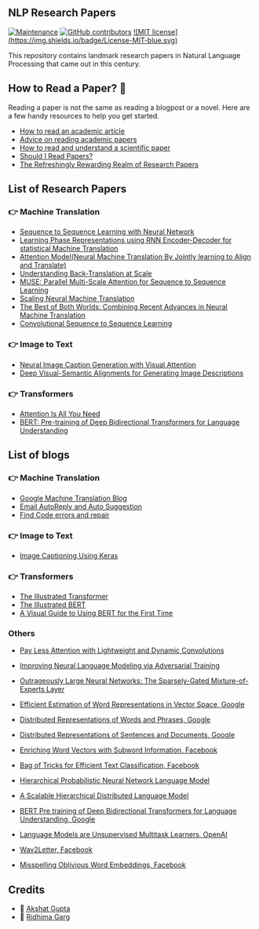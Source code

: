 ## NLP Research Papers

[![Maintenance](https://img.shields.io/badge/Maintained%3F-yes-green.svg)](https://GitHub.com/Akshat4112/Awesome-NLP-Resources/graphs/commit-activity)  [![GitHub contributors](https://img.shields.io/github/contributors/Nareem/StrapDown.js.svg)](https://github.com/Akshat4112/Awesome-NLP-Resources/graphs/contributors) [![MIT license]
(https://img.shields.io/badge/License-MIT-blue.svg)](https://lbesson.mit-license.org/)

This repository contains landmark research papers in Natural Language Processing that came out in this century.

## How to Read a Paper? :page_with_curl:
Reading a paper is not the same as reading a blogpost or a novel. Here are a few handy resources to help you get started.

* [How to read an academic article](https://organizationsandmarkets.com/2010/08/31/how-to-read-an-academic-article/)<br>
* [Advice on reading academic papers](https://www.cc.gatech.edu/~akmassey/posts/2012-02-15-advice-on-reading-academic-papers.html)<br>
* [How to read and understand a scientific paper](https://violentmetaphors.com/2013/08/25/how-to-read-and-understand-a-scientific-paper-2/)<br>
* [Should I Read Papers?](http://michaelrbernste.in/2014/10/21/should-i-read-papers.html)<br>
* [The Refreshingly Rewarding Realm of Research Papers](https://www.youtube.com/watch?v=8eRx5Wo3xYA)<br>

## List of Research Papers

### :point_right: Machine Translation 

* [Sequence to Sequence Learning with Neural Network](https://papers.nips.cc/paper/5346-sequence-to-sequence-learning-with-neural-networks.pdf)
* [Learning Phase Representations using RNN Encoder-Decoder for statistical Machine Translation](https://arxiv.org/pdf/1406.1078.pdf)
* [Attention Model(Neural Machine Translation By Jointly learning to Align and Translate)](https://arxiv.org/pdf/1409.0473.pdf)
* [Understanding Back-Translation at Scale](https://arxiv.org/pdf/1808.09381.pdf)
* [MUSE: Parallel Multi-Scale Attention for Sequence to Sequence Learning](https://arxiv.org/abs/1911.09483)
* [Scaling Neural Machine Translation](https://arxiv.org/abs/1806.00187)
* [The Best of Both Worlds: Combining Recent Advances in Neural Machine Translation](https://arxiv.org/abs/1804.09849)
* [Convolutional Sequence to Sequence Learning](https://arxiv.org/abs/1705.03122)


### :point_right: Image to Text

* [Neural Image Caption Generation with Visual Attention](https://arxiv.org/pdf/1502.03044.pdf)
* [Deep Visual-Semantic Alignments for Generating Image Descriptions](https://cs.stanford.edu/people/karpathy/cvpr2015.pdf)


### :point_right: Transformers
* [Attention Is All You Need](https://arxiv.org/abs/1706.03762)
* [BERT: Pre-training of Deep Bidirectional Transformers for Language Understanding](https://arxiv.org/pdf/1810.04805.pdf)


## List of blogs

### :point_right: Machine Translation
* [Google Machine Translation Blog](https://ai.googleblog.com/2016/09/a-neural-network-for-machine.html)
* [Email AutoReply and Auto Suggestion](https://ai.googleblog.com/2018/05/smart-compose-using-neural-networks-to.html)
* [Find Code errors and repair](https://medium.com/@martin.monperrus/sequence-to-sequence-learning-program-repair-e39dc5c0119b)



### :point_right: Image to Text
* [Image Captioning Using Keras](https://towardsdatascience.com/image-captioning-with-keras-teaching-computers-to-describe-pictures-c88a46a311b8)


### :point_right: Transformers
* [The Illustrated Transformer](http://jalammar.github.io/illustrated-transformer/)
* [The Illustrated BERT](http://jalammar.github.io/illustrated-bert/) 
* [A Visual Guide to Using BERT for the First Time](http://jalammar.github.io/a-visual-guide-to-using-bert-for-the-first-time/)

### Others

* [Pay Less Attention with Lightweight and Dynamic Convolutions](https://arxiv.org/abs/1901.10430)
* [Improving Neural Language Modeling via Adversarial Training](http://proceedings.mlr.press/v97/wang19f/wang19f.pdf)
* [Outrageously Large Neural Networks: The Sparsely-Gated Mixture-of-Experts Layer](https://arxiv.org/abs/1701.06538)


* [Efficient Estimation of Word Representations in Vector Space, Google](https://github.com/Akshat4112/NLP-research-papers/blob/master/Efficient%20Estimation%20of%20Word%20Representations%20in%20Vector%20Space%2C%20Google.pdf)<br>
* [Distributed Representations of Words and Phrases, Google](https://github.com/Akshat4112/NLP-research-papers/blob/master/Distributed%20Representations%20of%20Words%20and%20Phrases%2C%20Google.pdf)<br>
* [Distributed Representations of Sentences and Documents, Google](https://github.com/Akshat4112/NLP-research-papers/blob/master/Distributed%20Representations%20of%20Sentences%20and%20Documents%2C%20Google.pdf)<br>
* [Enriching Word Vectors with Subword Information, Facebook](https://github.com/Akshat4112/NLP-research-papers/blob/master/Enriching%20Word%20Vectors%20with%20Subword%20Information%2C%20Facebook.pdf)<br>
* [Bag of Tricks for Efficient Text Classification, Facebook](https://github.com/Akshat4112/NLP-research-papers/blob/master/Bag%20of%20Tricks%20for%20Efficient%20Text%20Classification%2C%20facebook.pdf)<br>
* [Hierarchical Probabilistic Neural Network Language Model](https://github.com/Akshat4112/NLP-research-papers/blob/master/Hierarchical%20Probabilistic%20Neural%20Network%20Language%20Model.pdf)<br>
* [A Scalable Hierarchical Distributed Language Model](https://github.com/Akshat4112/NLP-research-papers/blob/master/A%20Scalable%20Hierarchical%20Distributed%20Language%20Model.pdf)<br>
* [BERT Pre training of Deep Bidirectional Transformers for Language Understanding, Google](https://github.com/Akshat4112/NLP-research-papers/blob/master/BERT%20Pre%20training%20of%20Deep%20Bidirectional%20Transformers%20for%20Language%20Uderstanding%2C%20Google.pdf)<br>
* [Language Models are Unsupervised Multitask Learners, OpenAI](https://github.com/Akshat4112/NLP-research-papers/blob/master/Language%20Models%20are%20Unsupervised%20Multitask%20Learners%2C%20openai.pdf)<br>
* [Wav2Letter, Facebook](https://github.com/Akshat4112/NLP-research-papers/blob/master/Wav2Letter%2C%20Facebook.pdf)<br>
* [Misspelling Oblivious Word Embeddings, Facebook](https://github.com/Akshat4112/NLP-research-papers/blob/master/Misspelling%20Oblivious%20Word%20Embeddings%2C%20Facebook.pdf)<br>

## Credits
* :man: [Akshat Gupta](https://github.com/Akshat4112/)
* :woman: [Ridhima Garg](https://github.com/ridhimagarg)
